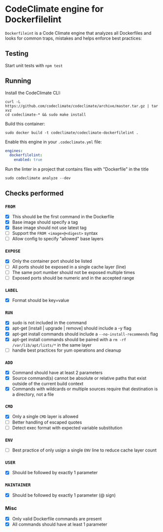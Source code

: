 # CodeClimate engine for Dockerfilelint

`Dockerfileint` is a Code Climate engine that analyzes all Dockerfiles and looks for common traps, mistakes and helps enforce best practices:

## Testing
Start unit tests with `npm test`

## Running

Install the CodeClimate CLI:
```shell
curl -L https://github.com/codeclimate/codeclimate/archive/master.tar.gz | tar xvz
cd codeclimate-* && sudo make install
```

Build this container:
```shell
sudo docker build -t codeclimate/codeclimate-dockerfilelint .
```

Enable this engine in your `.codeclimate.yml` file:
```yml
engines:
  dockerfilelint:
    enabled: true
```

Run the linter in a project that contains files with "Dockerfile" in the title
```shell
sudo codeclimate analyze --dev
```

## Checks performed
### `FROM`
- [x] This should be the first command in the Dockerfile
- [x] Base image should specify a tag
- [x] Base image should not use latest tag
- [ ] Support the `FROM <image>@<digest>` syntax
- [ ] Allow config to specify "allowed" base layers

### `EXPOSE`
- [x] Only the container port should be listed
- [ ] All ports should be exposed in a single cache layer (line)
- [ ] The same port number should not be exposed multiple times
- [ ] Exposed ports should be numeric and in the accepted range

### `LABEL`
- [x] Format should be key=value

### `RUN`
- [x] sudo is not included in the command
- [x] apt-get [install | upgrade | remove] should include a -y flag
- [x] apt-get install commands should include a `--no-install-recommends` flag
- [x] apt-get install commands should be paired with a `rm -rf /var/lib/apt/lists/*` in the same layer
- [ ] handle best practices for yum operations and cleanup

### `ADD`
- [x] Command should have at least 2 parameters
- [x] Source command(s) cannot be absolute or relative paths that exist outside of the current build context
- [x] Commands with wildcards or multiple sources require that destination is a directory, not a file

### `CMD`
- [x] Only a single `CMD` layer is allowed
- [ ] Better handling of escaped quotes
- [ ] Detect exec format with expected variable substitution

### `ENV`
- [ ] Best practice of only usign a single `ENV` line to reduce cache layer count

### `USER`
- [x] Should be followed by exactly 1 parameter

### `MAINTAINER`
- [x] Should be followed by exactly 1 parameter (@ sign)

### Misc
- [x] Only valid Dockerfile commands are present
- [x] All commands should have at least 1 parameter
